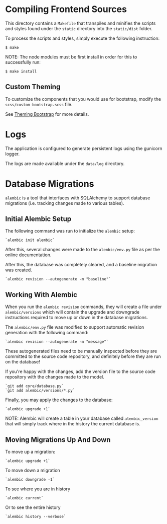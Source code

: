 # Compiling Frontend Sources

This directory contains a `Makefile` that transpiles and minifies the scripts
and styles found under the `static` directory into the `static/dist` folder.

To process the scripts and styles, simply execute the following instruction:

    $ make

NOTE: The node modules must be first install in order for this to successfully
run:

    $ make install

## Custom Theming

To customize the components that you would use for bootstrap, modify the
`scss/custom-bootstrap.scss` file.

See [Theming Bootstrap](https://getbootstrap.com/docs/4.0/getting-started/theming/)
for more details.


# Logs

The application is configured to generate persistent logs using the gunicorn
logger.

The logs are made available under the `data/log` directory.


# Database Migrations

`alembic` is a tool that interfaces with SQLAlchemy to support database
migrations (i.e. tracking changes made to various tables).

## Initial Alembic Setup

The following command was run to initialize the `alembic` setup:

    `alembic init alembic`

After this, several changes were made to the `alembic/env.py` file as per the
online documentation.

After this, the database was completely cleared, and a baseline migration was
created.

    `alembic revision --autogenerate -m "baseline"`

## Working With Alembic

When you run the `alembic revision` commands, they will create a file under
`alembic/versions` which will contain the upgrade and downgrade instructions
required to move up or down in the database migrations.

The `alembic/env.py` file was modified to support automatic revision generation
with the following command:

    `alembic revision --autogenerate -m "message"`

These autogenerated files need to be manually inspected before they are
committed to the source code repository, and definitely before they are run on
the database!

If you're happy with the changes, add the version file to the source code
repository with the changes made to the model.

    `git add core/database.py`
    `git add alembic/versions/*.py`

Finally, you may apply the changes to the database:

    `alembic upgrade +1`

NOTE: Alembic will create a table in your database called `alembic_version` that
will simply track where in the history the current database is.

## Moving Migrations Up And Down

To move up a migration:

    `alembic upgrade +1`

To move down a migration

    `alembic downgrade -1`

To see where you are in history

    `alembic current`

Or to see the entire history

    `alembic history --verbose`
